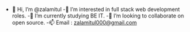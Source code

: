 - 👋 Hi, I’m @zalamitul
-👀 I’m interested in full stack web development roles.
-🌱 I’m currently studying BE IT.
-💞️ I’m looking to collaborate on open source.
-📫 Email : zalamitul000@gmail.com
